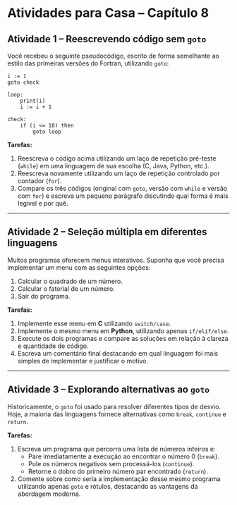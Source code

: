 # Atividades para Casa – Capítulo 8

## Atividade 1 – Reescrevendo código sem `goto`
Você recebeu o seguinte pseudocódigo, escrito de forma semelhante ao estilo das primeiras versões do Fortran, utilizando `goto`:

```text
i := 1
goto check

loop:
    print(i)
    i := i + 1

check:
    if (i <= 10) then
        goto loop
```

**Tarefas:**
1. Reescreva o código acima utilizando um laço de repetição pré-teste (`while`) em uma linguagem de sua escolha (C, Java, Python, etc.).
2. Reescreva novamente utilizando um laço de repetição controlado por contador (`for`).
3. Compare os três códigos (original com `goto`, versão com `while` e versão com `for`) e escreva um pequeno parágrafo discutindo qual forma é mais legível e por quê.

---

## Atividade 2 – Seleção múltipla em diferentes linguagens
Muitos programas oferecem menus interativos. Suponha que você precisa implementar um menu com as seguintes opções:

1. Calcular o quadrado de um número.
2. Calcular o fatorial de um número.
3. Sair do programa.

**Tarefas:**
1. Implemente esse menu em **C** utilizando `switch/case`.
2. Implemente o mesmo menu em **Python**, utilizando apenas `if/elif/else`.
3. Execute os dois programas e compare as soluções em relação à clareza e quantidade de código.
4. Escreva um comentário final destacando em qual linguagem foi mais simples de implementar e justificar o motivo.

---

## Atividade 3 – Explorando alternativas ao `goto`
Historicamente, o `goto` foi usado para resolver diferentes tipos de desvio. Hoje, a maioria das linguagens fornece alternativas como `break`, `continue` e `return`.

**Tarefas:**
1. Escreva um programa que percorra uma lista de números inteiros e:
   - Pare imediatamente a execução ao encontrar o número 0 (`break`).
   - Pule os números negativos sem processá-los (`continue`).
   - Retorne o dobro do primeiro número par encontrado (`return`).
2. Comente sobre como seria a implementação desse mesmo programa utilizando apenas `goto` e rótulos, destacando as vantagens da abordagem moderna.
